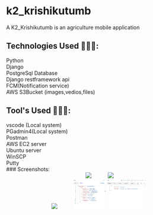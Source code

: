 # k2_krishikutumb

<P>A K2_Krishikutumb is an agriculture mobile application </P>

<h2>Technologies Used 👨🏽‍💻:</h2>
Python<br>
Django<br>
PostgreSql Database<br>
Django restframework api<br>
FCM(Notification service)<br>
AWS S3Bucket (images,vedios,files)<br>

<h2>Tool's Used 👨🏽‍💻:</h2>
vscode (Local system)<br>
PGadmin4(Local system)<br>
Postman<br>
AWS EC2 server<br>
Ubuntu server<br>
WinSCP <br>
Putty <br>
### Screenshots:

<div align="center">
  <img src="Screenshot/Screenshot(1).png" width="200" hspace="20">
  <img src="Screenshot/Screenshot(2).png" width="200" hspace="20">
</div>

<div align="center">
  <img src="Screenshot/Screenshot(3).png" width="200" hspace="20">
  <img src="Screenshot/Screenshot.png" width="200" hspace="20">
</div>
